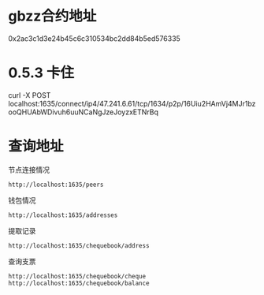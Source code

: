 # gbzz合约地址
0x2ac3c1d3e24b45c6c310534bc2dd84b5ed576335

# 0.5.3 卡住
curl -X POST localhost:1635/connect/ip4/47.241.6.61/tcp/1634/p2p/16Uiu2HAmVj4MJr1bzooQHUAbWDivuh6uuNCaNgJzeJoyzxETNrBq

# 查询地址
节点连接情况
```
http://localhost:1635/peers
```

钱包情况
```
http://localhost:1635/addresses
```

提取记录
```
http://localhost:1635/chequebook/address 
```

查询支票
```
http://localhost:1635/chequebook/cheque
http://localhost:1635/chequebook/balance
```

